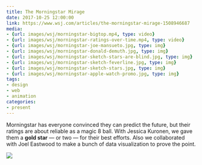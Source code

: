```yaml
---
title: The Morningstar Mirage
date: 2017-10-25 12:00:00
link: https://www.wsj.com/articles/the-morningstar-mirage-1508946687
media:
- {url: images/wsj/morningstar-bigtop.mp4, type: video}
- {url: images/wsj/morningstar-ratings-over-time.mp4, type: video}
- {url: images/wsj/morningstar-joe-mansueto.jpg, type: img}
- {url: images/wsj/morningstar-donald-demuth.jpg, type: img}
- {url: images/wsj/morningstar-sketch-stars-are-blind.jpg, type: img}
- {url: images/wsj/morningstar-sketch-feverline.jpg, type: img}
- {url: images/wsj/morningstar-sketch-stars.jpg, type: img}
- {url: images/wsj/morningstar-apple-watch-promo.jpg, type: img}
tags:
- design
- web
- animation
categories:
- present
---
```


Morningstar has everyone convinced they can predict the future, but their ratings are about reliable as a magic 8 ball. With Jessica Kuronen, we gave them a **gold star** — or two — for their best efforts. Also we collaborated with Joel Eastwood to make a bunch of data visualization to prove the point.



<img src="/images/wsj/morningstar-5-stars.gif"/>